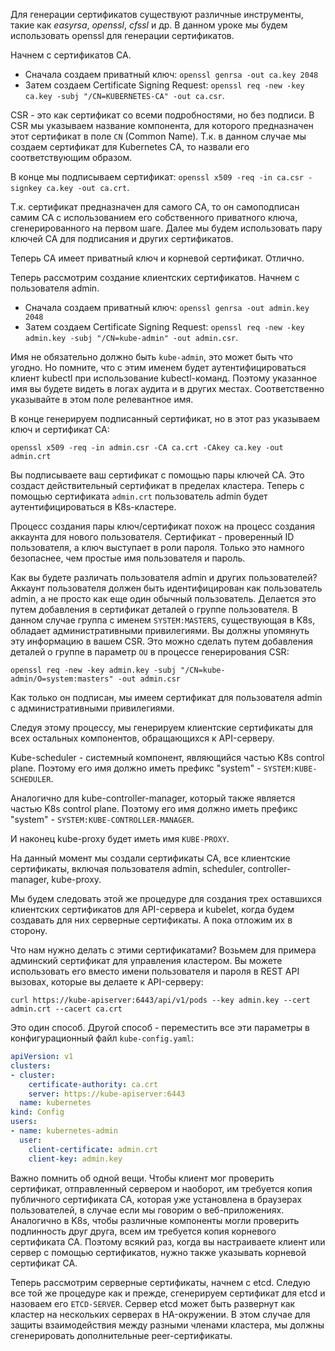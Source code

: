 Для генерации сертификатов существуют различные инструменты, такие как *easyrsa*, *openssl*, *cfssl* и др. В данном уроке мы будем использовать openssl для генерации сертификатов.

Начнем с сертификатов CA.

- Сначала создаем приватный ключ: `openssl genrsa -out ca.key 2048`
- Затем создаем Certificate Signing Request: `openssl req -new -key ca.key -subj "/CN=KUBERNETES-CA" -out ca.csr`.

CSR - это как сертификат со всеми подробностями, но без подписи. В CSR мы указываем название компонента, для которого предназначен этот сертификат в поле `CN` (Common Name). Т.к. в данном случае мы создаем сертификат для Kubernetes CA, то назвали его соответствующим образом.

В конце мы подписываем сертификат: `openssl x509 -req -in ca.csr -signkey ca.key -out ca.crt`.

Т.к. сертификат предназначен для самого CA, то он самоподписан самим CA с использованием его собственного приватного ключа, сгенерированного на первом шаге. Далее мы будем использовать пару ключей CA для подписания и других сертификатов.

Теперь CA имеет приватный ключ и корневой сертификат. Отлично.

Теперь рассмотрим создание клиентских сертификатов. Начнем с пользователя admin.

- Сначала создаем приватный ключ: `openssl genrsa -out admin.key 2048`
- Затем создаем Certificate Signing Request: `openssl req -new -key admin.key -subj "/CN=kube-admin" -out admin.csr`.

Имя не обязательно должно быть `kube-admin`, это может быть что угодно. Но помните, что с этим именем будет аутентифицироваться клиент kubectl при использование kubectl-команд. Поэтому указанное имя вы будете видеть в логах аудита и в других местах. Соответственно указывайте в этом поле релевантное имя.

В конце генерируем подписанный сертификат, но в этот раз указываем ключ и сертификат CA:

`openssl x509 -req -in admin.csr -CA ca.crt -CAkey ca.key -out admin.crt`

Вы подписываете ваш сертификат с помощью пары ключей CA. Это создаст действительный сертификат в пределах кластера. Теперь с помощью сертификата `admin.crt` пользователь admin будет аутентифицироваться в K8s-кластере.

Процесс создания пары ключ/сертификат похож на процесс создания аккаунта для нового пользователя. Сертификат - проверенный ID пользователя, а ключ выступает в роли пароля. Только это намного безопаснее, чем простые имя пользователя и пароль.

Как вы будете различать пользователя admin и других пользователей? Аккаунт пользователя должен быть идентифицирован как пользователь admin, а не просто как еще один обычный пользователь. Делается это путем добавления в сертификат деталей о группе пользователя. В данном случае группа с именем `SYSTEM:MASTERS`, существующая в K8s, обладает административными привилегиями. Вы должны упомянуть эту информацию в вашем CSR. Это можно сделать путем добавления деталей о группе в параметр `OU` в процессе генерирования CSR:

`openssl req -new -key admin.key -subj "/CN=kube-admin/O=system:masters" -out admin.csr`

Как только он подписан, мы имеем сертификат для пользователя admin с административными привилегиями.

Следуя этому процессу, мы генерируем клиентские сертификаты для всех остальных компонентов, обращающихся к API-серверу.

Kube-scheduler - системный компонент, являющийся частью K8s control plane. Поэтому его имя должно иметь префикс "system" - `SYSTEM:KUBE-SCHEDULER`.

Аналогично для kube-controller-manager, который также является частью K8s control plane. Поэтому его имя должно иметь префикс "system" - `SYSTEM:KUBE-CONTROLLER-MANAGER`.

И наконец kube-proxy будет иметь имя `KUBE-PROXY`.

На данный момент мы создали сертификаты CA, все клиентские сертификаты, включая пользователя admin, scheduler, controller-manager, kube-proxy.

Мы будем следовать этой же процедуре для создания трех оставшихся клиентских сертификатов для API-сервера и kubelet, когда будем создавать для них серверные сертификаты. А пока отложим их в сторону.

Что нам нужно делать с этими сертификатами? Возьмем для примера админский сертификат для управления кластером. Вы можете использовать его вместо имени пользователя и пароля в REST API вызовах, которые вы делаете к API-серверу:

`curl https://kube-apiserver:6443/api/v1/pods --key admin.key --cert admin.crt --cacert ca.crt`

Это один способ. Другой способ - переместить все эти параметры в конфигурационный файл `kube-config.yaml`:

```yaml
apiVersion: v1
clusters:
- cluster:
    certificate-authority: ca.crt
    server: https://kube-apiserver:6443
  name: kubernetes
kind: Config
users:
- name: kubernetes-admin
  user:
    client-certificate: admin.crt
    client-key: admin.key
```

Важно помнить об одной вещи. Чтобы клиент мог проверить сертификат, отправленный сервером и наоборот, им требуется копия публичного сертификата CA, которая уже установлена в браузерах пользователей, в случае если мы говорим о веб-приложениях. Аналогично в K8s, чтобы различные компоненты могли проверить подлинность друг друга, всем им требуется копия корневого сертификата CA. Поэтому всякий раз, когда вы настраиваете клиент или сервер с помощью сертификатов, нужно также указывать корневой сертификат CA.

Теперь рассмотрим серверные сертификаты, начнем с etcd. Следую все той же процедуре как и прежде, сгенерируем сертификат для etcd и назоваем его `ETCD-SERVER`. Сервер etcd может быть развернут как кластер на нескольких серверах в HA-окружении. В этом случае для защиты взаимодействия между разными членами кластера, мы должны сгенерировать дополнительные peer-сертификаты.